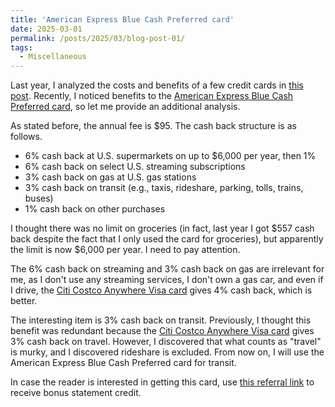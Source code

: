 ```yaml
---
title: 'American Express Blue Cash Preferred card'
date: 2025-03-01
permalink: /posts/2025/03/blog-post-01/
tags:
  - Miscellaneous
---
```


Last year, I analyzed the costs and benefits of a few credit cards in [this post](https://alexisakira.github.io/posts/2024/12/blog-post-25/). Recently, I noticed benefits to the [American Express Blue Cash Preferred card](https://americanexpress.com/en-us/referral/blue-cash-preferred-credit-card?ref=ALEXITKMLZ&XLINK=MYCP), so let me provide an additional analysis.

As stated before, the annual fee is $95. The cash back structure is as follows.

- 6% cash back at U.S. supermarkets on up to $6,000 per year, then 1%
- 6% cash back on select U.S. streaming subscriptions
- 3% cash back on gas at U.S. gas stations
- 3% cash back on transit (e.g., taxis, rideshare, parking, tolls, trains, buses)
- 1% cash back on other purchases

I thought there was no limit on groceries (in fact, last year I got $557 cash back despite the fact that I only used the card for groceries), but apparently the limit is now $6,000 per year. I need to pay attention.

The 6% cash back on streaming and 3% cash back on gas are irrelevant for me, as I don't use any streaming services, I don't own a gas car, and even if I drive, the [Citi Costco Anywhere Visa card](https://www.citi.com/credit-cards/citi-costco-anywhere-visa-credit-card) gives 4% cash back, which is better.

The interesting item is 3% cash back on transit. Previously, I thought this benefit was redundant because the [Citi Costco Anywhere Visa card](https://www.citi.com/credit-cards/citi-costco-anywhere-visa-credit-card) gives 3% cash back on travel. However, I discovered that what counts as "travel" is murky, and I discovered rideshare is excluded. From now on, I will use the American Express Blue Cash Preferred card for transit.

In case the reader is interested in getting this card, use [this referral link](https://americanexpress.com/en-us/referral/blue-cash-preferred-credit-card?ref=ALEXITKMLZ&XLINK=MYCP) to receive bonus statement credit.